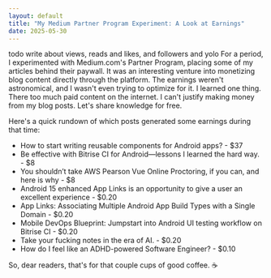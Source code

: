 ```yaml
---
layout: default
title: "My Medium Partner Program Experiment: A Look at Earnings"
date: 2025-05-30
---
```



todo write about views, reads and likes, and followers and yolo
For a period, I experimented with Medium.com's Partner Program, placing some of my articles behind their paywall. It was an interesting venture into monetizing blog content directly through the platform. The earnings weren't astronomical, and I wasn't even trying to optimize for it. I learned one thing. There too much paid content on the internet. I can't justify making money from my blog posts. Let's share knowledge for free. 

Here's a quick rundown of which posts generated some earnings during that time:

*   How to start writing reusable components for Android apps? - $37
*   Be effective with Bitrise CI for Android—lessons I learned the hard way. - $8
*   You shouldn’t take AWS Pearson Vue Online Proctoring, if you can, and here is why - $8
*   Android 15 enhanced App Links is an opportunity to give a user an excellent experience - $0.20
*   App Links: Associating Multiple Android App Build Types with a Single Domain - $0.20
*   Mobile DevOps Blueprint: Jumpstart into Android UI testing workflow on Bitrise CI - $0.20
*   Take your fucking notes in the era of AI. - $0.20
*   How do I feel like an ADHD-powered Software Engineer? - $0.10

So, dear readers, that's for that couple cups of good coffee. :coffee:
